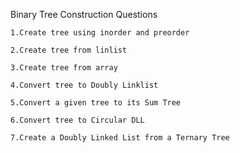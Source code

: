 

Binary Tree Construction Questions

	1.Create tree using inorder and preorder
	
	2.Create tree from linlist
	
	3.Create tree from array
	
	4.Convert tree to Doubly Linklist
	
	5.Convert a given tree to its Sum Tree
	
	6.Convert tree to Circular DLL
	
	7.Create a Doubly Linked List from a Ternary Tree
